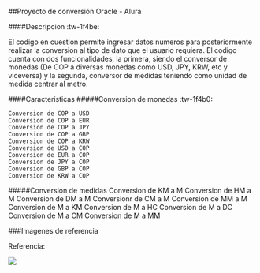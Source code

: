 ##Proyecto de conversión Oracle - Alura



####Descripcion :tw-1f4be:

El codigo en cuestion permite ingresar datos numeros para posteriormente realizar la conversion al tipo de dato que el usuario requiera. El codigo cuenta con dos funcionalidades, la primera, siendo el conversor de monedas (De COP a diversas monedas como USD, JPY, KRW, etc y viceversa) y la segunda, conversor de medidas teniendo como unidad de medida centrar al metro.

####Caracteristicas
#####Conversion de monedas  :tw-1f4b0:

	Conversion de COP a USD
	Conversion de COP a EUR
	Conversion de COP a JPY
	Conversion de COP a GBP
	Conversion de COP a KRW
	Conversion de USD a COP
	Conversion de EUR a COP
	Conversion de JPY a COP
	Conversion de GBP a COP
	Conversion de KRW a COP

#####Conversion de medidas
	Conversion de KM a M
	Conversion de HM a M
	Conversion de DM a M
	Conversionr de CM a M
	Conversion de MM a M
	Conversion de M a KM
	Conversion de M a HC
	Conversion de M a DC
	Conversion de M a CM
	Conversion de M a MM


###Imagenes de referencia

Referencia:

![](https://trello.com/1/cards/624b2bab0de09d2abf9e56f6/attachments/626bf8d6ffbdae7c72aada31/download/Dise%C3%B1o_sin_t%C3%ADtulo.gif)
